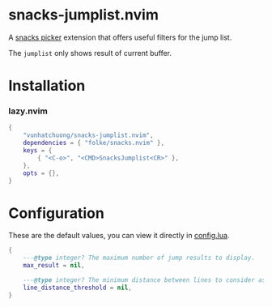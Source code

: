 # snacks-jumplist.nvim

A [snacks picker](https://github.com/folke/snacks.nvim/blob/main/docs/picker.md) extension that offers useful filters for the jump list.

The `jumplist` only shows result of current buffer.

# Installation

### lazy.nvim

```lua
{
    "vunhatchuong/snacks-jumplist.nvim",
    dependencies = { "folke/snacks.nvim" },
    keys = {
        { "<C-o>", "<CMD>SnacksJumplist<CR>" },
    },
    opts = {},
}
```

# Configuration

These are the default values, you can view it directly in [config.lua](./lua/snacks-jumplist/config.lua).

```lua
{
    ---@type integer? The maximum number of jump results to display.
    max_result = nil,

    ---@type integer? The minimum distance between lines to consider as separate jumps.
    line_distance_threshold = nil,
}

```
